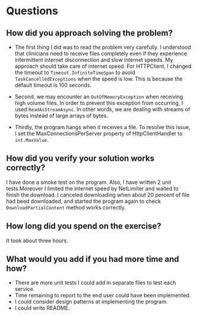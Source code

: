 # Questions

## How did you approach solving the problem?

- The first thing I did was to read the problem very carefully. I understood that clinicians need to receive files completely even if they experience intermittent internet disconnection and slow internet speeds. My approach should take care of internet speed. For HTTPClient, I changed the timeout to `Timeout.InfiniteTimeSpan` to avoid `TaskCancelledExceptions` when the speed is low. This is because the default timeout is 100 seconds.

- Second, we may encounter an `OutOfMemoryException` when receiving high volume files. In order to prevent this exception from occurring, I used `ReadAsStreamAsync`. In other words, we are dealing with streams of bytes instead of large arrays of bytes.

- Thirdly, the program hangs when it receives a file. To resolve this issue, I set the MaxConnectionsPerServer property of HttpClientHandler to `int.MaxValue`.

## How did you verify your solution works correctly?

I have done a smoke test on the program. Also, I have written 2 unit tests.Moreover I limited the internet speed by NetLimiter and waited to finish the download.
I canceled downloading when about 20 percent of file had beed downloaded, and started the program again to check `DownloadPartialContent` method works correctly.

## How long did you spend on the exercise?

It took about three hours.

## What would you add if you had more time and how?

- There are more unit tests I could add in separate files to test each service.
- Time remaining to report to the end user could have been implemented.
- I could consider design patterns at implementing the program.
- I could write README.
